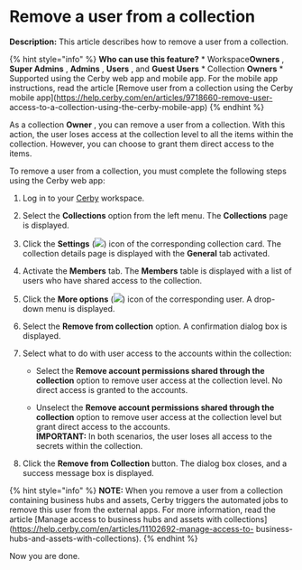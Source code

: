 # Remove a user from a collection

**Description:** This article describes how to remove a user from a collection.

{% hint style="info" %} **Who can use this feature?** * Workspace**Owners** ,
**Super Admins** , **Admins** , **Users** , and **Guest Users** * Collection
**Owners** * Supported using the Cerby web app and mobile app. For the mobile
app instructions, read the article [Remove user from a collection using the
Cerby mobile app](https://help.cerby.com/en/articles/9718660-remove-user-
access-to-a-collection-using-the-cerby-mobile-app) {% endhint %}

As a collection **Owner** , you can remove a user from a collection. With this
action, the user loses access at the collection level to all the items within
the collection. However, you can choose to grant them direct access to the
items.

To remove a user from a collection, you must complete the following steps
using the Cerby web app:

  1. Log in to your [Cerby](https://app.cerby.com/) workspace.

  2. Select the **Collections** option from the left menu. The **Collections** page is displayed.

  3. Click the **Settings** (![](https://downloads.intercomcdn.com/i/o/pc0ldyqu/1481536120/1eca4a12b24fde121832c095aa0a/AD_4nXcTuUI32R24x3fW2XHHCAqAf0iw1Oe8x8zklBLUvC8GU-I7ziw0SQ-NCNV6Zku1ndLJeFrYUWm4e60nAcrQ5DRPsax2h7cVAFkKFMv_aIdKojLr1vecWtl14NYRwA9ouyfyBU4oxQ?expires=1754514000&signature=ac17c07c7fceb433b504e45abf284cf3e367f967a76fedcb6e6ce1e6d519ce2e&req=dSQvF8x9m4BdWfMW3Hu4gflDvMsbYXmXvkXtoZUPK5I1MhbdcGxd8UWhb0I1%0AtQ%3D%3D%0A)) icon of the corresponding collection card. The collection details page is displayed with the **General** tab activated.

  4. Activate the **Members** tab. The **Members** table is displayed with a list of users who have shared access to the collection.

  5. Click the **More options** (![](gitbook/imagesAD_4nXdkXB4bJQKagu9Z2asBmo16ViDtW2v8ItGFGuIWbdkPqK5fGuFMVdt-u_Sa2Du7QCcWLohoPlJZn2lV1k6ajt1zlFGU2s0q-zI7VngnoI_VpF6d0MFxZ8hNd5U6WhVAWgZGklmvED2YlLa4iz-p5aPZaDIl)) icon of the corresponding user. A drop-down menu is displayed.

  6. Select the **Remove from collection** option. A confirmation dialog box is displayed.

  7. Select what to do with user access to the accounts within the collection:

     * Select the **Remove account permissions shared through the collection** option to remove user access at the collection level. No direct access is granted to the accounts.

     * Unselect the **Remove account permissions shared through the collection** option to remove user access at the collection level but grant direct access to the accounts.  
​**IMPORTANT:** In both scenarios, the user loses all access to the secrets
within the collection.

  8. Click the **Remove from Collection** button. The dialog box closes, and a success message box is displayed.

{% hint style="info" %} **NOTE:** When you remove a user from a collection
containing business hubs and assets, Cerby triggers the automated jobs to
remove this user from the external apps. For more information, read the
article [Manage access to business hubs and assets with
collections](https://help.cerby.com/en/articles/11102692-manage-access-to-
business-hubs-and-assets-with-collections). {% endhint %}

Now you are done.

